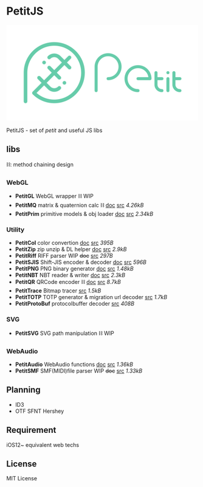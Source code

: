 # PetitJS

![logo](img/logo.svg)

PetitJS - set of *petit* and useful JS libs

## libs

⛓: method chaining design

### WebGL

- **PetitGL** WebGL wrapper ⛓ WIP
- **PetitMQ** matrix & quaternion calc ⛓ [doc](docs/mq.md) [src](mq.mjs) *4.26kB*
- **PetitPrim** primitive models & obj loader [doc](docs/prim.md) [src](prim.mjs) *2.34kB*

### Utility

- **PetitCol** color convertion [doc](docs/col.md) [src](col.mjs) *395B*
- **PetitZip** zip unzip & DL helper [doc](docs/zip.md) [src](zip.mjs) *2.9kB*
- **PetitRiff** RIFF parser WIP ~~doc~~ [src](riff.mjs) *297B*
- **PetitSJIS** Shift-JIS encoder & decoder [doc](docs/sjis.md) [src](sjis.mjs) *596B*
- **PetitPNG** PNG binary generator [doc](docs/png.md) [src](png.mjs) *1.48kB*
- **PetitNBT** NBT reader & writer [doc](docs/nbt.md) [src](nbt.mjs) *2.3kB*
- **PetitQR** QRCode encoder ⛓ [doc](docs/qr.md) [src](qr.mjs) *8.7kB*
- **PetitTrace** Bitmap tracer [src](trace.mjs) *1.5kB*
- **PetitTOTP** TOTP generator & migration url decoder  [src](totp.mjs) *1.7kB*
- **PetitProtoBuf** protocolbuffer decoder [src](protobuf.mjs) *408B*

### SVG

- **PetitSVG** SVG path manipulation ⛓ WIP

### WebAudio

- **PetitAudio** WebAudio functions [doc](docs/audio.md) [src](audio.mjs) *1.36kB*
- **PetitSMF** SMF(MIDI)file parser WIP ~~doc~~ [src](riff.mjs) *1.33kB*

## Planning

- ID3
- OTF SFNT Hershey

## Requirement

iOS12~ equivalent web techs

## License

MIT License